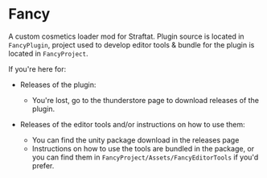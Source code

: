 # Fancy

A custom cosmetics loader mod for Straftat. Plugin source is located in `FancyPlugin`, project used to develop editor tools & bundle for the plugin is located in `FancyProject`.

If you're here for:

- Releases of the plugin:
  - You're lost, go to the thunderstore page to download releases of the plugin.
    
- Releases of the editor tools and/or instructions on how to use them:
  - You can find the unity package download in the releases page
  - Instructions on how to use the tools are bundled in the package, or you can find them in `FancyProject/Assets/FancyEditorTools` if you'd prefer.
